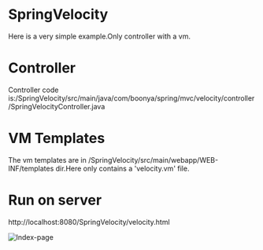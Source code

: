 # SpringVelocity

Here is a very simple example.Only controller with  a vm.

# Controller

Controller code is:/SpringVelocity/src/main/java/com/boonya/spring/mvc/velocity/controller/SpringVelocityController.java

# VM Templates

The vm templates are in /SpringVelocity/src/main/webapp/WEB-INF/templates dir.Here only contains a 'velocity.vm' file.

# Run on server 

http://localhost:8080/SpringVelocity/velocity.html

![Index-page](https://github.com/SunflowersOfJava/SpringVelocity/raw/master/img/menu.jpg)

